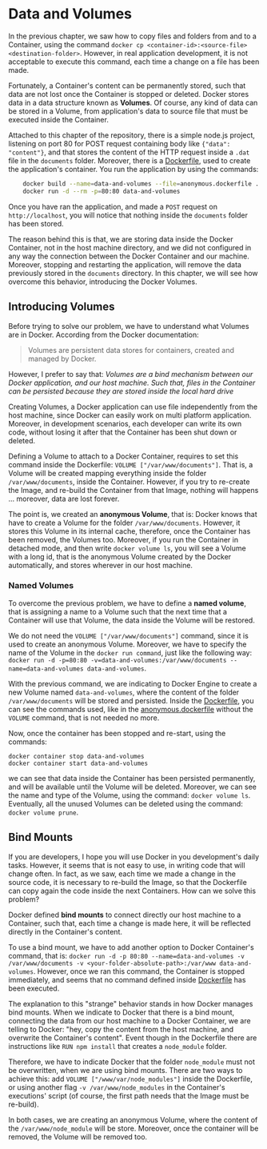 # Data and Volumes

In the previous chapter, we saw how to copy files and folders from and to a Container, using the command `docker cp <container-id>:<source-file> <destination-folder>`. However, in real application development, it is not acceptable to execute this command, each time a change on a file has been made.

Fortunately, a Container's content can be permanently stored, such that data are not lost once the Container is stopped or deleted. Docker stores data in a data structure known as __Volumes__. Of course, any kind of data can be stored in a Volume, from application's data to source file that must be executed inside the Container.

Attached to this chapter of the repository, there is a simple node.js project, listening on port 80 for POST request containing body like `{"data": "content"}`, and that stores the content of the HTTP request inside a `.dat` file in the `documents` folder. Moreover, there is a [Dockerfile](./Dockerfile), used to create the application's container. You run the application by using the commands:

```bash
    docker build --name=data-and-volumes --file=anonymous.dockerfile .
    docker run -d --rm -p=80:80 data-and-volumes
```

Once you have ran the application, and made a `POST` request on `http://localhost`, you will notice that nothing inside the `documents` folder has been stored.

The reason behind this is that, we are storing data inside the Docker Container, not in the host machine directory, and we did not configured in any way the connection between the Docker Container and our machine. Moreover, stopping and restarting the application, will remove the data previously stored in the `documents` directory. In this chapter, we will see how overcome this behavior, introducing the Docker Volumes.

## Introducing Volumes

Before trying to solve our problem, we have to understand what Volumes are in Docker. According from the Docker documentation:

> Volumes are persistent data stores for containers, created and managed by Docker.

However, I prefer to say that: _Volumes are a bind mechanism between our Docker application, and our host machine. Such that, files in the Container can be persisted because they are stored inside the local hard drive_

Creating Volumes, a Docker application can use file independently from the host machine, since Docker can easily work on multi platform application. Moreover, in development scenarios, each developer can write its own code, without losing it after that the Container has been shut down or deleted.

Defining a Volume to attach to a Docker Container, requires to set this command inside the Dockerfile: `VOLUME ["/var/www/documents"]`. That is, a Volume will be created mapping everything inside the folder `/var/www/documents`, inside the Container. However, if you try to re-create the Image, and re-build the Container from that Image, nothing will happens ... moreover, data are lost forever.

The point is, we created an __anonymous Volume__, that is: Docker knows that have to create a Volume for the folder `/var/www/documents`. However, it stores this Volume in its internal cache, therefore, once the Container has been removed, the Volumes too. Moreover, if you run the Container in detached mode, and then write `docker volume ls`, you will see a Volume with a long id, that is the anonymous Volume created by the Docker automatically, and stores wherever in our host machine.

### Named Volumes

To overcome the previous problem, we have to define a __named volume__, that is assigning a name to a Volume such that the next time that a Container will use that Volume, the data inside the Volume will be restored.

We do not need the `VOLUME ["/var/www/documents"]` command, since it is used to create an anonymous Volume. Moreover, we have to specify the name of the Volume in the `docker run command`, just like the following way: `docker run -d -p=80:80 -v=data-and-volumes:/var/www/documents --name=data-and-volumes data-and-volumes`.

With the previous command, we are indicating to Docker Engine to create a new Volume named `data-and-volumes`, where the content of the folder `/var/www/documents` will be stored and persisted. Inside the [Dockerfile](./Dockerfile), you can see the commands used, like in the [anonymous.dockerfile](./anonymous.dockerfile) without the `VOLUME` command, that is not needed no more.

Now, once the container has been stopped and re-start, using the commands:

```shell
docker container stop data-and-volumes
docker container start data-and-volumes
```

we can see that data inside the Container has been persisted permanently, and will be available until the Volume will be deleted. Moreover, we can see the name and type of the Volume, using the command: `docker volume ls`. Eventually, all the unused Volumes can be deleted using the command: `docker volume prune`.

## Bind Mounts

If you are developers, I hope you will use Docker in you development's daily tasks. However, it seems that is not easy to use, in writing code that will change often. In fact, as we saw, each time we made a change in the source code, it is necessary to re-build the Image, so that the Dockerfile can copy again the code inside the next Containers. How can we solve this problem?

Docker defined __bind mounts__ to connect directly our host machine to a Container, such that, each time a change is made here, it will be reflected directly in the Container's content.

To use a bind mount, we have to add another option to Docker Container's command, that is: `docker run -d -p 80:80 --name=data-and-volumes -v /var/www/documents -v <your-folder-absolute-path>:/var/www data-and-volumes`. However, once we ran this command, the Container is stopped immediately, and seems that no command defined inside [Dockerfile](./Dockerfile) has been executed.

The explanation to this "strange" behavior stands in how Docker manages bind mounts. When we indicate to Docker that there is a bind mount, connecting the data from our host machine to a Docker Container, we are telling to Docker: "hey, copy the content from the host machine, and overwrite the Container's content". Event though in the Dockerfile there are instructions like `RUN npm install` that creates a `node_module` folder.

Therefore, we have to indicate Docker that the folder `node_module` must not be overwritten, when we are using bind mounts. There are two ways to achieve this: add `VOLUME ["/www/var/node_modules"]` inside the Dockerfile, or using another flag `-v /var/www/node_modules` in the Container's executions' script (of course, the first path needs that the Image must be re-build).

In both cases, we are creating an anonymous Volume, where the content of the `/var/www/node_module` will be store. Moreover, once the container will be removed, the Volume will be removed too.
